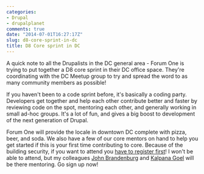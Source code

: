 ```yaml
---
categories:
- Drupal
- drupalplanet
comments: true
date: "2014-07-01T16:27:17Z"
slug: d8-core-sprint-in-dc
title: D8 Core sprint in DC
---
```

A quick note to all the Drupalists in the DC general area - Forum One is trying to put together a D8 core sprint in their DC office space. They're coordinating with the DC Meetup group to try and spread the word to as many community members as possible!

If you haven't been to a code sprint before, it's basically a coding party. Developers get together and help each other contribute better and faster by reviewing code on the spot, mentoring each other, and generally working in small ad-hoc groups. It's a lot of fun, and gives a big boost to development of the next generation of Drupal.

Forum One will provide the locale in downtown DC complete with pizza, beer, and soda. We also have a few of our core mentors on hand to help you get started if this is your first time contributing to core. Because of the building security, if you want to attend you [have to register first](http://www.eventbrite.com/e/drupal-8-code-sprint-with-forum-one-tickets-11921354091)! I won't be able to attend, but my colleagues [John Brandenburg](https://twitter.com/johnbburg) and [Kalpana Goel](https://twitter.com/kalpanagoel) will be there mentoring. Go sign up now!
